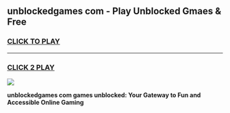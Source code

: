 
## unblockedgames com - Play Unblocked Gmaes & Free
<h3>
<a href="https://news.freeplayer.one?title=unblockedgames_com&ref=16F">CLICK TO PLAY</a></h3>
<hr>

<h3>
<a href="https://news.freeplayer.one?title=unblockedgames_com&ref=16F">CLICK 2 PLAY</a>
  
</h3>

<a href="https://news.freeplayer.one?title=unblockedgames_com&ref=16F/"><img src="https://clearcache.store/games.png"></a>


**unblockedgames com games unblocked: Your Gateway to Fun and Accessible Online Gaming**
